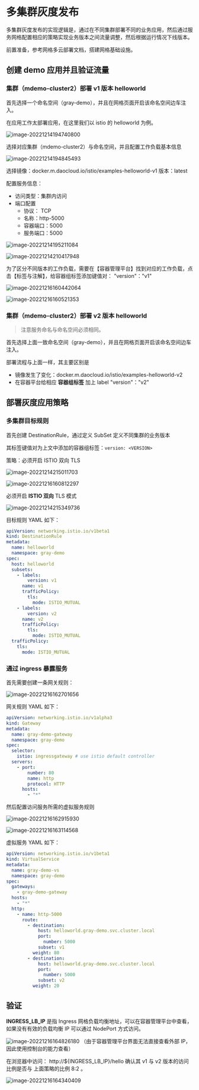 # 多集群灰度发布


多集群灰度发布的实现逻辑是，通过在不同集群部署不同的业务应用，然后通过服务网格配置相应的策略实现业务版本之间流量调整，然后根据运行情况下线版本。

前置准备，参考网格多云部署文档，搭建网格基础设施。

## 创建 demo 应用并且验证流量

### 集群（mdemo-cluster2）部署 v1 版本 helloworld

首先选择一个命名空间（gray-demo），并且在网格页面开启该命名空间边车注入。

在应用工作太部署应用，在这里我们以 istio 的 helloworld 为例。

![image-20221214194740800](images/create-demo.png)

选择对应集群（mdemo-cluster2）与命名空间，并且配置工作负载基本信息

![image-20221214194845493](images/create-demo1.png)

选择镜像：docker.m.daocloud.io/istio/examples-helloworld-v1
版本：latest

配置服务信息：

- 访问类型：集群内访问
- 端口配置
  - 协议： TCP
  - 名称：http-5000
  - 容器端口：5000
  - 服务端口：5000

![image-20221214195211084](images/create-demo2.png)

![image-20221214210417948](images/create-demo4.png)

为了区分不同版本的工作负载，需要在【容器管理平台】找到对应的工作负载，点击【标签与注解】，给容器组标签添加键值对：
"version"："v1"

![image-20221216160442064](images/add-labels.png)

![image-20221216160521353](images/add-labels1.png)

### 集群（mdemo-cluster2）部署 v2 版本 helloworld

> 注意服务命名与命名空间必须相同。

首先选择上面一致命名空间（gray-demo），并且在网格页面开启该命名空间边车注入。

部署流程与上面一样，其主要区别是

- 镜像发生了变化：docker.m.daocloud.io/istio/examples-helloworld-v2
- 在容器平台给相应 **容器组标签** 加上 label "version"："v2"

## 部署灰度应用策略

### 多集群目标规则

首先创建 DestinationRule，通过定义 SubSet 定义不同集群的业务版本

其标签键值对为上文中添加的容器组标签：`version: <VERSION>`

策略：必须开启 ISTIO 双向 TLS

![image-20221214215011703](images/demo-dr.png)

![image-20221216160812297](images/demo-dr1.png)

必须开启 **ISTIO 双向** TLS 模式

![image-20221214215349736](images/demo-dr2.png)

目标规则 YAML 如下：

```yaml
apiVersion: networking.istio.io/v1beta1
kind: DestinationRule
metadata:
  name: helloworld
  namespace: gray-demo
spec:
  host: helloworld
  subsets:
    - labels:
        version: v1
      name: v1
      trafficPolicy:
        tls:
          mode: ISTIO_MUTUAL
    - labels:
        version: v2
      name: v2
      trafficPolicy:
        tls:
          mode: ISTIO_MUTUAL
  trafficPolicy:
    tls:
      mode: ISTIO_MUTUAL
```

### 通过 ingress 暴露服务

首先需要创建一条网关规则：

![image-20221216162701656](images/create-gw-ingress.png)

网关规则 YAML 如下：

```yaml
apiVersion: networking.istio.io/v1alpha3
kind: Gateway
metadata:
  name: gray-demo-gateway
  namespace: gray-demo
spec:
  selector:
    istio: ingressgateway # use istio default controller
  servers:
    - port:
        number: 80
        name: http
        protocol: HTTP
      hosts:
        - "*"
```

然后配置访问服务所需的虚拟服务规则

![image-20221216162915930](images/gw-vs.png)

![image-20221216163114568](images/gw-vs1.png)

虚拟服务 YAML 如下：

```yaml
apiVersion: networking.istio.io/v1beta1
kind: VirtualService
metadata:
  name: gray-demo-vs
  namespace: gray-demo
spec:
  gateways:
    - gray-demo-gateway
  hosts:
    - "*"
  http:
    - name: http-5000
      route:
        - destination:
            host: helloworld.gray-demo.svc.cluster.local
            port:
              number: 5000
            subset: v1
          weight: 80
        - destination:
            host: helloworld.gray-demo.svc.cluster.local
            port:
              number: 5000
            subset: v2
          weight: 20
```

## 验证

**INGRESS_LB_IP** 是指 Ingress 网格负载均衡地址，可以在容器管理平台中查看，如果没有有效的负载均衡 IP 可以通过 NodePort 方式访问。

![image-20221216164826180](images/check-ingress-lb.png)
（由于容器管理平台界面无法直接查看外部 IP，因此使用控制台的能力查看）

在浏览器中访问： http://${INGRESS_LB_IP}/hello
确认其 v1 与 v2 版本的访问比例是否与 上面策略的比例 8:2 。

![image-20221216164340409](images/get-hello.png)
